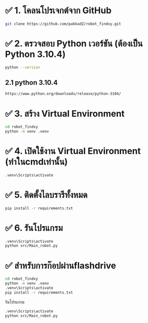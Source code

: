 # ✅ 1. โคลนโปรเจกต์จาก GitHub
```bash
git clone https://github.com/pakkadZ/robot_findxy.git
```
# ✅ 2. ตรวจสอบ Python เวอร์ชัน (ต้องเป็น Python 3.10.4)
```bash
python --version
```
## 2.1 python 3.10.4
```bash
https://www.python.org/downloads/release/python-3104/
```



# ✅ 3. สร้าง Virtual Environment

```bash
cd robot_findxy
python -m venv .venv
```
# ✅ 4. เปิดใช้งาน Virtual Environment (ทำในcmdเท่านั้น)
```bash
.venv\Scripts\activate
```
# ✅ 5. ติดตั้งไลบรารีทั้งหมด
```bash
pip install -r requirements.txt
```
# ✅ 6. รันโปรแกรม
```bash
.venv\Scripts\activate
python src/Main_robot.py
```


# ✅ สำหรับการก๊อปผ่านflashdrive 
```bash
cd robot_findxy
python -m venv .venv
.venv\Scripts\activate
pip install -r requirements.txt
```
รันโปรแกรม
```bash
.venv\Scripts\activate
python src/Main_robot.py
```
